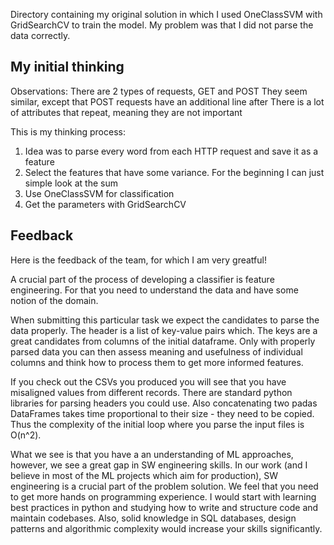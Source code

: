 Directory containing my original solution in which I used OneClassSVM with GridSearchCV to train the model. My problem was that I did not parse the data correctly.

## My initial thinking ##

Observations:
There are 2 types of requests, GET and POST
They seem similar, except that POST requests have an additional line after
There is a lot of attributes that repeat, meaning they are not important

This is my thinking process:
1. Idea was to parse every word from each HTTP request and save it as a feature
2. Select the features that have some variance. For the beginning I can just simple look at the sum
3. Use OneClassSVM for classification
4. Get the parameters with GridSearchCV


## Feedback ##

Here is the feedback of the team, for which I am very greatful!


A crucial part of the process of developing a classifier is feature engineering. For that you need to understand the data and have some notion of the domain.

When submitting this particular task we expect the candidates to parse the data properly. The header is a list of key-value pairs which. The keys are a great candidates from columns of the initial dataframe. Only with properly parsed data you can then assess meaning and usefulness of individual columns and think how to process them to get more informed features.

If you check out the CSVs you produced you will see that you have misaligned values from different records. There are standard python libraries for parsing headers you could use. Also concatenating two padas DataFrames takes time proportional to their size - they need to be copied. Thus the complexity of the initial loop where you parse the input files is O(n^2).

What we see is that you have a an understanding of ML approaches, however, we see a great gap in SW engineering skills. In our work (and I believe in most of the ML projects which aim for production), SW engineering is a crucial part of the problem solution. We feel that you need to get more hands on programming experience. I would start with learning best practices in python and studying how to write and structure code and maintain codebases. Also, solid knowledge in SQL databases, design patterns and algorithmic complexity would increase your skills significantly.
